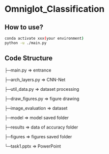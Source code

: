 # Omniglot_Classification

## How to use?
```bash
conda activate xxx(your environment)
python -u ./main.py
```
## Code Structure
├─main.py => entrance

├─arch_layers.py => CNN-Net

├─util_data.py => dataset processing

├─draw_figures.py => figure drawing

├─image_evaluation => dataset

├─model => model saved folder

├─results => data of accuracy folder

├─figures => figures saved folder

└─task1.pptx => PowerPoint